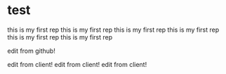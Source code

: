 # test
this is my first rep
this is my first rep
this is my first rep
this is my first rep
this is my first rep
this is my first rep

edit from github!

edit from client!
edit from client!
edit from client!
